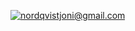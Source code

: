 [![nordqvistjoni@gmail.com](https://custom-icon-badges.demolab.com/badge/-nordqvistjoni@gmail.com-D14836?style=for-the-badge&logo=gmail&logoColor=white)](Joni:nordqvistjoni@gmail.com)
